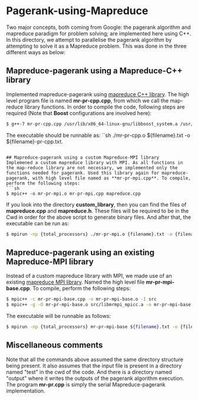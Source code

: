 # Pagerank-using-Mapreduce

Two major concepts, both coming from Google: the pagerank algorithm and mapreduce paradigm for problem solving; are implemented here using C++. In this directory, we attempt to parallelise the pagerank algorithm by attempting to solve it as a Mapreduce problem. This was done in the three different ways as below:

## Mapreduce-pagerank using a Mapreduce-C++ library
Implemented mapreduce-pagerank using [mapreduce C++ library](https://github.com/cdmh/mapreduce). The high level program file is named **mr-pr-cpp.cpp**, from which we call the map-reduce library functions. In order to compile the code, following steps are required (Note that **Boost** configurations are involved here):
```sh
$ g++-7 mr-pr-cpp.cpp /usr/lib/x86_64-linux-gnu/libboost_system.a /usr/lib/x86_64-linux-gnu/libboost_iostreams.a /usr/lib/x86_64-linux-gnu/libboost_filesystem.a -pthread -o mr-pr-cpp.o
```

The executable should be runnable as:
``sh
./mr-pr-cpp.o ${filename}.txt -o ${filename}-pr-cpp.txt. 
```

## Mapreduce-pagerank using a custom Mapreduce-MPI library
Implemened a custom mapreduce library with MPI. As all functions in the map-reduce library are not necessary, we implemented only the functions needed for pagerank. Used this library again for mapreduce-pagerank, with high level file named as **mr-pr-mpi.cpp**. To compile, perform the following steps:
```sh
$ mpic++ -o mr-pr-mpi.o mr-pr-mpi.cpp mapreduce.cpp
```

If you look into the directory **custom_library**, then you can find the files of **mapreduce.cpp** and **mapreduce.h**. These files will be required to be in the Cwd in order for the above script to generate binary files. And after that, the executable can be run as:
```sh
$ mpirun -np {total_processors} ./mr-pr-mpi.o {filename}.txt -o {filename}-pr-mpi.txt
```

## Mapreduce-pagerank using an existing Mapreduce-MPI library
Instead of a custom mapreduce library with MPI, we made use of an existing [mapreduce MPI library](https://mapreduce.sandia.gov/). Named the high level file **mr-pr-mpi-base.cpp**. To compile, perform the following steps:
```sh
$ mpic++ -c mr-pr-mpi-base.cpp -o mr-pr-mpi-base.o -I src
$ mpic++ -g -O mr-pr-mpi-base.o src/libmrmpi_mpicc.a -o mr-pr-mpi-base
```

The executable will be runnable as follows:
```sh
$ mpirun -np {total_processors} mr-pr-mpi-base ${filename}.txt -o {filename}-pr-mpi-base.txt
```

## Miscellaneous comments
Note that all the commands above assumed the same directory structure being present. It also assumes that the input file is present in a directory named "test" in the cwd of the code. And there is a directory named "output" where it writes the outputs of the pagerank algorithm execution. The program **mr-pr.cpp** is simply the serial Mapreduce-pagerank implementation.

